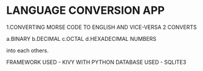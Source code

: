 # LANGUAGE CONVERSION APP

1.CONVERTING MORSE CODE TO ENGLISH AND VICE-VERSA
2 CONVERTS 

   a.BINARY
   b.DECIMAL
   c.OCTAL
   d.HEXADECIMAL NUMBERS
  
  into each others.
     
FRAMEWORK USED - KIVY WITH PYTHON
DATABASE USED - SQLITE3 


